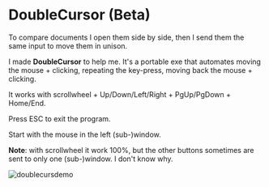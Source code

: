 # DoubleCursor (Beta)

To compare documents I open them side by side, then I send them the same input to move them in unison.

I made **DoubleCursor** to help me. It's a portable exe that automates moving the mouse + clicking, repeating the key-press, moving back the mouse + clicking.

It works with scrollwheel + Up/Down/Left/Right + PgUp/PgDown + Home/End.

Press ESC to exit the program.

Start with the mouse in the left (sub-)window.

**Note**: with scrollwheel it work 100%, but the other buttons sometimes are sent to only one (sub-)window. I don't know why.

![doublecursdemo](https://github.com/DavidBevi/DoubleCursor/assets/61429850/6f3cbb82-78e1-412b-9dd5-8f2cc6ac2a24)
